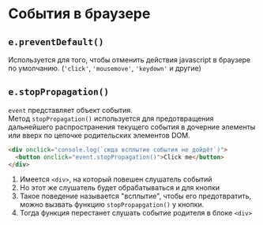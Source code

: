 # События в браузере
## `e.preventDefault()`
Используется для того, чтобы отменить действия javascript в браузере по умолчанию. (`'click'`, `'mousemove'`, `'keydown'` и другие)

## `e.stopPropagation()`
`event` представляет объект события.  
Метод `stopPropagation()` используется для предотвращения дальнейшего распространения текущего события в дочерние элементы или вверх по цепочке родительских элементов DOM.
```html
<div onclick="console.log(`сюда всплытие события не дойдёт`)">
  <button onclick="event.stopPropagation()">Click me</button>
</div>
```
1. Имеется `<div>`, на который повешен слушатель событий
2. Но этот же слушатель будет обрабатываться и для кнопки
3. Такое поведение называется "всплытие", чтобы его предотвратить, можно вызвать функцию `stopPropapgation()` у кнопки.
4. Тогда функция перестанет слушать событие родителя в блоке `<div>`

